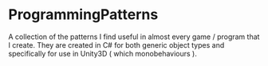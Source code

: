 ProgrammingPatterns
===================

A collection of the patterns I find useful in almost every game / program that I create. They are created in C# for both generic object types and specifically for use in Unity3D ( which monobehaviours ).
